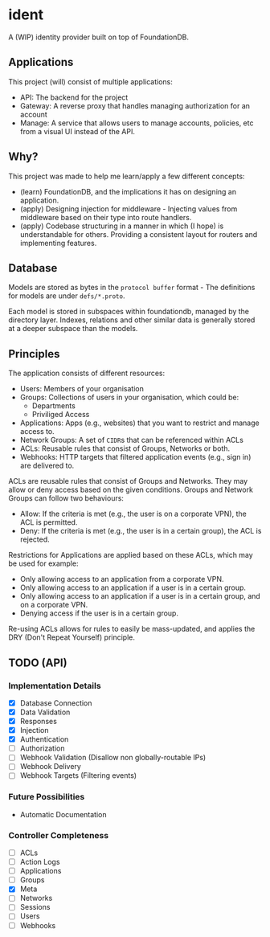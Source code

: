 # ident

A (WIP) identity provider built on top of FoundationDB.

## Applications

This project (will) consist of multiple applications:
- API: The backend for the project
- Gateway: A reverse proxy that handles managing authorization for an account
- Manage: A service that allows users to manage accounts, policies, etc from a visual UI instead of the API.

## Why?

This project was made to help me learn/apply a few different concepts:
- (learn) FoundationDB, and the implications it has on designing an application.
- (apply) Designing injection for middleware - Injecting values from middleware based on their type into route handlers.
- (apply) Codebase structuring in a manner in which (I hope) is understandable for others. Providing a consistent layout for routers and implementing features.

## Database

Models are stored as bytes in the `protocol buffer` format - The definitions for models are under `defs/*.proto`.

Each model is stored in subspaces within foundationdb, managed by the directory layer. Indexes, relations and other similar data is generally stored at a deeper subspace than the models.

## Principles

The application consists of different resources:
- Users: Members of your organisation
- Groups: Collections of users in your organisation, which could be:
    - Departments
    - Priviliged Access
- Applications: Apps (e.g., websites) that you want to restrict and manage access to.
- Network Groups: A set of `CIDR`s that can be referenced within ACLs
- ACLs: Reusable rules that consist of Groups, Networks or both.
- Webhooks: HTTP targets that filtered application events (e.g., sign in) are delivered to.  

ACLs are reusable rules that consist of Groups and Networks. They may allow or deny access based on the given conditions.
Groups and Network Groups can follow two behaviours:
- Allow: If the criteria is met (e.g., the user is on a corporate VPN), the ACL is permitted.
- Deny: If the criteria is met (e.g., the user is in a certain group), the ACL is rejected. 

Restrictions for Applications are applied based on these ACLs, which may be used for example:
- Only allowing access to an application from a corporate VPN.
- Only allowing access to an application if a user is in a certain group.
- Only allowing access to an application if a user is in a certain group, and on a corporate VPN.
- Denying access if the user is in a certain group.

Re-using ACLs allows for rules to easily be mass-updated, and applies the DRY (Don't Repeat Yourself) principle.

## TODO (API)

### Implementation Details

- [x] Database Connection
- [x] Data Validation
- [x] Responses
- [x] Injection
- [x] Authentication
- [ ] Authorization
- [ ] Webhook Validation (Disallow non globally-routable IPs)
- [ ] Webhook Delivery
- [ ] Webhook Targets (Filtering events)

### Future Possibilities
- Automatic Documentation

### Controller Completeness
- [ ] ACLs
- [ ] Action Logs
- [ ] Applications
- [ ] Groups
- [x] Meta
- [ ] Networks
- [ ] Sessions
- [ ] Users
- [ ] Webhooks
